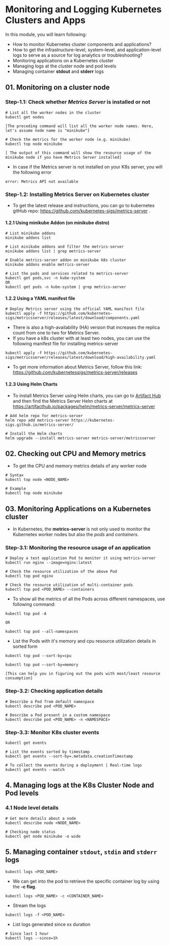 # Monitoring and Logging Kubernetes Clusters and Apps

In this module, you will learn following:

- How to monitor Kubernetes cluster components and applications?
- How to get the infrastructure-level, system-level, and application-level logs to serve as a source for log analytics or troubleshooting?
- Monitoring applications on a Kubernetes cluster
- Managing logs at the cluster node and pod levels
- Managing container **stdout** and **stderr** logs

## 01. Monitoring on a cluster node

### Step-1.1: Check whether _Metrics Server_ is installed or not

```
# List all the worker nodes in the cluster
kubectl get nodes

[The preceding command will list all the worker node names. Here, let's assume node name is "minikube"]

# Check the metrics for the worker node (e.g. minikube)
kubectl top node minikube

[ The output of this command will show the resource usage of the minikube node if you have Metrics Server installed]
```

- In case if the Metrics server is not installed on your K8s server, you will the following error

```
error: Metrics API not available
```

### Step-1.2: Installing Metrics Server on Kubernetes cluster

- To get the latest release and instructions, you can go to kubernetes gitHub repo: https://github.com/kubernetes-sigs/metrics-server .

#### 1.2.1 Using minikube Addon (on minikube distro)

```
# List minikube addons
minikube addons list

# List minikube addons and filter the metrics-server
minikube addons list | grep metrics-server

# Enable metrics-server addon on minikube k8s cluster
minikube addons enable metrics-server

# List the pods and services related to metrics-server
kubectl get pods,svc -n kube-system
OR
kubectl get pods -n kube-system | grep metrics-server
```

#### 1.2.2 Using a YAML manifest file

```
# Deploy Metrics server using the official YAML manifest file
kubectl apply -f https://github.com/kubernetes-sigs/metricsserver/releases/latest/download/components.yaml
```

- There is also a high-availability (HA) version that increases the replica count from one to two for Metrics Server.
- If you have a k8s cluster with at least two nodes, you can use the following manifest file for installing metrics-server

```
kubectl apply -f https://github.com/kubernetes-sigs/metricsserver/releases/latest/download/high-availability.yaml
```

- To get more information about Metrics Server, follow this link: https://github.com/kubernetessigs/metrics-server/releases

#### 1.2.3 Using Helm Charts

- To install Metrics Server using Helm charts, you can go to [Artifact Hub](https://artifacthub.io/) and then find the Metrics Server Helm charts at https://artifacthub.io/packages/helm/metrics-server/metrics-server

```
# Add helm repo for metrics-server
helm repo add metrics-server https://kubernetes-sigs.github.io/metrics-server/

# Install the Helm charts
helm upgrade --install metrics-server metrics-server/metricsserver
```

## 02. Checking out CPU and Memory metrics

- To get the CPU and memory metrics details of any worker node

```
# Syntax
kubectl top node <NODE_NAME>

# Example
kubectl top node minikube
```

## 03. Monitoring Applications on a Kubernetes cluster

- In Kubernetes, the **metrics-server** is not only used to monitor the Kubernetes worker nodes but also the _pods_ and _containers_.

### Step-3.1: Monitoring the resource usage of an application

```
# Deploy a test application Pod to monitor it using metrics-server
kubectl run nginx --image=nginx:latest

# Check the resource utilization of the above Pod
kubectl top pod nginx

# Check the resource utilization of multi-container pods
kubectl top pod <POD_NAME> --containers
```

- To show all the metrics of all the Pods across different namespaces, use following command:

```
kubectl top pod -A

OR

kubectl top pod --all-namespaces
```

- List the Pods with it's memory and cpu resource utilization details in sorted form

```
kubectl top pod --sort-by=cpu

kubectl top pod –-sort-by=memory

[This can help you in figuring out the pods with most/least resource consumption]
```

### Step-3.2: Checking application details

```
# Describe a Pod from default namespace
kubectl describe pod <POD_NAME>

# Describe a Pod present in a custom namespace
kubectl describe pod <POD_NAME> -n <NAMESPACE>
```

### Step-3.3: Monitor K8s cluster events

```
kubectl get events

# List the events sorted by timestamp
kubectl get events --sort-by=.metadata.creationTimestamp

# To collect the events during a deployment | Real-time logs
kubectl get events --watch
```

## 4. Managing logs at the K8s Cluster Node and Pod levels

### 4.1 Node level details

```
# Get more details about a node
kubectl describe node <NODE_NAME>

# Checking node status
kubectl get node minikube -o wide
```

## 5. Managing container `stdout`, `stdin` and `stderr` logs

```
kubectl logs <POD_NAME>
```

- We can get into the pod to retrieve the specific container log by using the **-c flag**.

```
kubectl logs <POD_NAME> -c <CONTAINER_NAME>
```

- Stream the logs

```
kubectl logs -f <POD_NAME>
```

- List logs generated since xx duration

```
# Since last 1 hour
kubectl logs --since=1h
```
